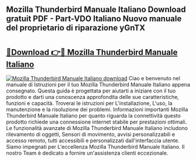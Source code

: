 ## Mozilla Thunderbird Manuale Italiano Download gratuit PDF - Part-VDO Italiano Nuovo manuale del proprietario di riparazione yGnTX

# <h2><a href="http://df9e7r.blite.top/?on=Mozilla+Thunderbird+Manuale+Italiano">🔗Download 👉🔴 Mozilla Thunderbird Manuale Italiano</a></h2>

[![Mozilla Thunderbird Manuale Italiano download](https://i.imgur.com/lujVjoI.png)](http://df9e7r.blite.top/?on=Mozilla+Thunderbird+Manuale+Italiano)
Ciao e benvenuto nel manuale di Istruzioni per il tuo Mozilla Thunderbird Manuale Italiano appena consegnato. Questa guida è progettata per aiutarti a iniziare con il tuo prodotto e darti una conoscenza approfondita delle sue caratteristiche, funzioni e capacità. Troverai le istruzioni per L'installazione, L'uso, la manutenzione e la risoluzione dei problemi. Informazioni importanti Mozilla Thunderbird Manuale Italiano per quanto riguarda la connettività questo prodotto richiede una connessione internet stabile per prestazioni ottimali. Le funzionalità avanzate di Mozilla Thunderbird Manuale Italiano includono rilevamento di oggetti, Sensori di movimento, avvisi personalizzabili e accesso remoto, tutti accessibili e personalizzati dall'interfaccia utente. Siamo impegnati per L'eccellenza Mozilla Thunderbird Manuale Italiano. Il nostro Team è dedicato a fornire un'assistenza clienti eccezionale.
